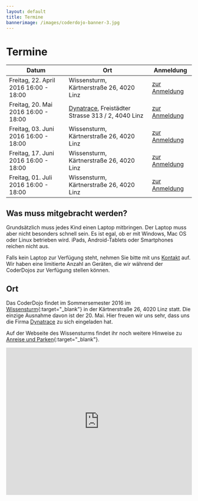 ```yaml
---
layout: default
title: Termine
bannerimage: /images/coderdojo-banner-3.jpg
---
```


# Termine

<table class="table">
  <thead>
    <tr>
      <th>Datum</th>
	  <th>Ort</th>
      <th>Anmeldung</th>
    </tr>
  </thead>
  <tbody>
	<tr>
	  <td>Freitag, 22. April 2016 16:00 - 18:00</td>
	  <td>Wissensturm, Kärtnerstraße 26, 4020 Linz</td>
	  <td><a href="https://www.eventbrite.de/e/coderdojo-linz-wissensturm-tickets-19903128794" target="_blank">zur Anmeldung</a></td>
	</tr>
	<tr>
	  <td>Freitag, 20. Mai 2016 16:00 - 18:00</td>
	  <td><a href="http://www.dynatrace.com/de/" target="_blank">Dynatrace</a>, Freistädter Strasse 313 / 2, 4040 Linz</a></td>
	  <td><a href="https://www.eventbrite.de/e/coderdojo-linz-wissensturm-tickets-19903129797" target="_blank">zur Anmeldung</a></td>
	</tr>
	<tr>
	  <td>Freitag, 03. Juni 2016 16:00 - 18:00</td>
	  <td>Wissensturm, Kärtnerstraße 26, 4020 Linz</td>
	  <td><a href="https://www.eventbrite.de/e/coderdojo-linz-wissensturm-tickets-19903130800" target="_blank">zur Anmeldung</a></td>
	</tr>
	<tr>
	  <td>Freitag, 17. Juni 2016 16:00 - 18:00</td>
	  <td>Wissensturm, Kärtnerstraße 26, 4020 Linz</td>
	  <td><a href="https://www.eventbrite.de/e/coderdojo-linz-wissensturm-tickets-19903131803" target="_blank">zur Anmeldung</a></td>
	</tr>
	<tr>
	  <td>Freitag, 01. Juli 2016 16:00 - 18:00</td>
	  <td>Wissensturm, Kärtnerstraße 26, 4020 Linz</td>
	  <td><a href="https://www.eventbrite.de/e/coderdojo-linz-wissensturm-tickets-19903132806" target="_blank">zur Anmeldung</a></td>
	</tr>
  </tbody>
</table>

## Was muss mitgebracht werden?

Grundsätzlich muss jedes Kind einen Laptop mitbringen. Der Laptop muss aber nicht besonders schnell sein. Es ist egal, ob er mit Windows, Mac OS oder Linux betrieben wird. iPads, Android-Tablets oder Smartphones reichen nicht aus.

Falls kein Laptop zur Verfügung steht, nehmen Sie bitte mit uns [Kontakt](http://coderdojo-linz.github.io/kontakt.html) auf. Wir haben eine limitierte Anzahl an Geräten, die wir während der CoderDojos zur Verfügung stellen können.

## Ort

Das CoderDojo findet im Sommersemester 2016 im [Wissensturm](http://www.linz.at/wissensturm/){:target="_blank"} in der Kärtnerstraße 26, 4020 Linz statt. 
Die einzige Ausnahme davon ist der 20. Mai. Hier freuen wir uns sehr, dass uns die Firma <a href="http://www.dynatrace.com/de/" target="_blank">Dynatrace</a> zu sich eingeladen hat.

Auf der Webseite des Wissensturms findet ihr noch weitere Hinweise zu [Anreise und Parken](http://www.linz.at/wissensturm/anreise.asp){:target="_blank"}.

<iframe frameborder="0" style="border: 0; width: 100%; height: 400px;" src="https://www.google.com/maps/embed/v1/place?q=Wissensturm%20Volkshochschule%20Linz%20Stadtbibliothek%2C%20K%C3%A4rntnerstra%C3%9Fe%2C%20Linz%2C%20Austria&key=AIzaSyAAgaQBWJByXn9NNkGVGGRFRxGXUWXxBXE" allowfullscreen></iframe> 
